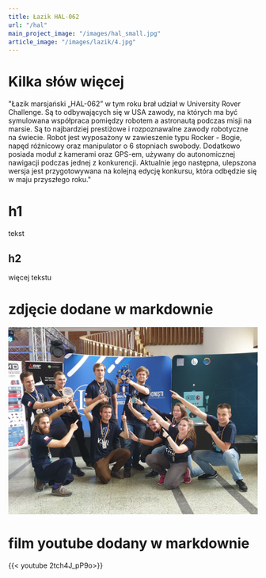 ```yaml
---
title: Łazik HAL-062
url: "/hal"
main_project_image: "/images/hal_small.jpg"
article_image: "/images/lazik/4.jpg"
---
```

# Kilka słów więcej
"Łazik marsjański „HAL-062” w tym roku brał udział w University Rover
Challenge. Są to odbywających się w USA zawody, na których ma być
symulowana współpraca pomiędzy robotem a astronautą podczas misji na
marsie. Są to najbardziej prestiżowe i rozpoznawalne zawody robotyczne na
świecie. Robot jest wyposażony w zawieszenie typu Rocker - Bogie, napęd
różnicowy oraz manipulator o 6 stopniach swobody. Dodatkowo posiada moduł
z kamerami oraz GPS-em, używany do autonomicznej nawigacji podczas jednej
z konkurencji. Aktualnie jego następna, ulepszona wersja jest
przygotowywana na kolejną edycję konkursu, która odbędzie się w maju
przyszłego roku."
# h1
tekst
## h2
więcej tekstu
# zdjęcie dodane w markdownie
![alt text](/images/melson/1.jpg)
# film youtube dodany w markdownie
{{< youtube 2tch4J_pP9o>}}